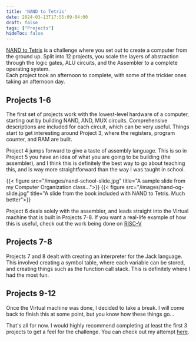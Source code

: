 ```yaml
---
title: 'NAND to Tetris'
date: 2024-03-13T17:55:09-04:00
draft: false
tags: ["Projects"]
hideToc: false
---
```


[NAND to Tetris](https://www.nand2tetris.org/) is a challenge where you set out to create a computer from the ground up. Split into 12 projects, you scale the layers of abstraction through the logic gates, ALU circuits, and the Assembler to a complete operating system.  
Each project took an afternoon to complete, with some of the trickier ones taking an afternoon day.


## Projects 1-6

The first set of projects work with the lowest-level hardware of a computer, starting out by building NAND, AND, MUX circuits.
Comprehensive descriptions are included for each circuit, which can be very useful.
Things start to get interesting around Project 3, where the registers, program counter, and RAM are built.

<!-- Notes from school compared to notes from nand to tetris -->

Project 4 jumps forward to give a taste of assembly language. This is so in Project 5 you have an idea of what you are going to be building (the assembler), and I think this is definitely the best way to go about teaching this, and is way more straightforward than the way I was taught in school.

{{< figure src="/images/nand-school-slide.jpg" title="A sample slide from my Computer Organization class...">}}
{{< figure src="/images/nand-og-slide.jpg" title="A slide from the book included with NAND to Tetris. Much better">}}


Project 6 deals solely with the assembler, and leads straight into the Virtual machine that is built in Projects 7-8.
If you want a real-life example of how this is useful, check out the work being done on [RISC-V](https://domipheus.com/blog/designing-a-risc-v-cpu-in-vhdl-part-22-doom-as-a-benchmark-and-adding-cache-to-rpu/)

## Projects 7-8
Projects 7 and 8 dealt with creating an interpreter for the Jack language. This involved creating a symbol table, where each variable can be stored, and creating things such as the function call stack. This is definitely where I had the most fun.

## Projects 9-12
Once the Virtual machine was done, I decided to take a break. I will come back to finish this at some point, but you know how these things go...


That's all for now. I would highly recommend completing at least the first 3 projects to get a feel for the challenge. You can check out my attempt [here](https://github.com/jarviscog/nand-to-tetris).
